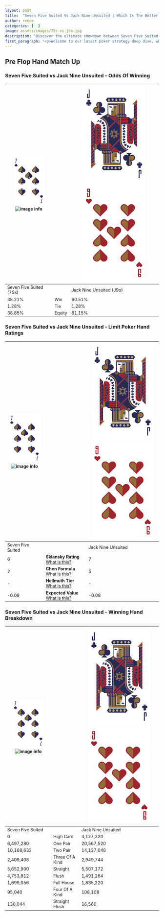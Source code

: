 ```yaml
---
layout: post
title:  "Seven Five Suited Vs Jack Nine Unsuited | Which Is The Better Hand In Poker? A Complete Guide"
author: reece
categories: [  ]
image: assets/images/75s-vs-j9o.jpg
description: "Discover the ultimate showdown between Seven Five Suited and Jack Nine Unsuited in poker! Uncover the odds, strategies, and scenarios where one hand triumphs over the other. Get ready to up your poker game with this thrilling analysis."
first_paragraph: "<p>Welcome to our latest poker strategy deep dive, where we're pitting two distinct hands against each other in a high-stakes showdown: Seven Five Suited vs Jack Nine Unsuited.</p><p>In the dynamic world of poker, every decision counts, and knowing which hand holds the upper hand is key to your success at the table.</p><p>In this article, we'll dissect these two hands, explore the scenarios where one dominates the other, and equip you with the knowledge to make strategic choices that can tip the odds in your favor.</p><p>Get ready to unravel the intriguing dynamics of these poker hands and elevate your game to new heights.</p>"
---
```




[comment]: # (sp0)

## Pre Flop Hand Match Up

<div class="table hand-ratings" markdown="1"> 



### Seven Five Suited vs Jack Nine Unsuited - Odds Of Winning


    
| ![image info](assets/images/hand1/7.png) ![image info](assets/images/hand1/5s.png) |  | ![image info](assets/images/hand2/J.png) ![image info](assets/images/hand2/9o.png) |
| -------- | -------- | -------- |
| Seven Five Suited (75s) |  | Jack Nine Unsuited (J9o) |
| 38.21% | Win | 60.51% |
| 1.28% | Tie | 1.28% |
| 38.85% | Equity | 61.15% |




[comment]: # (sp1)



### Seven Five Suited vs Jack Nine Unsuited - Limit Poker Hand Ratings


    
| ![image info](assets/images/hand1/7.png) ![image info](assets/images/hand1/5s.png) |  | ![image info](assets/images/hand2/J.png) ![image info](assets/images/hand2/9o.png) |
| -------- | -------- | -------- |
| Seven Five Suited |  | Jack Nine Unsuited |
| 6 | **Sklansky Rating** [What is this?](/sklansky-rating-explained) | 7 |
| 2 | **Chen Formula** [What is this?](/chen-formula-explained) | 5 |
| - | **Hellmuth Tier** [What is this?](/Hellmuth-tier-explained) | - |
| -0.09 | **Expected Value** [What is this?](/expected-value-explained) | -0.08 |




[comment]: # (sp2)



### Seven Five Suited vs Jack Nine Unsuited - Winning Hand Breakdown


    
| ![image info](assets/images/hand1/7.png) ![image info](assets/images/hand1/5s.png) |  | ![image info](assets/images/hand2/J.png) ![image info](assets/images/hand2/9o.png) |
| -------- | -------- | -------- |
| Seven Five Suited |  | Jack Nine Unsuited |
| 0 | High Card | 3,127,320 |
| 6,497,280 | One Pair | 20,567,520 |
| 10,168,632 | Two Pair | 14,127,048 |
| 2,409,408 | Three Of A Kind | 2,949,744 |
| 5,652,900 | Straight | 5,507,172 |
| 4,753,812 | Flush | 1,491,264 |
| 1,699,056 | Full House | 1,835,220 |
| 95,040 | Four Of A Kind | 108,108 |
| 130,044 | Straight Flush | 16,560 |




[comment]: # (sp3)



</div>

[comment]: # (sp4)



[comment]: # (sp5)

